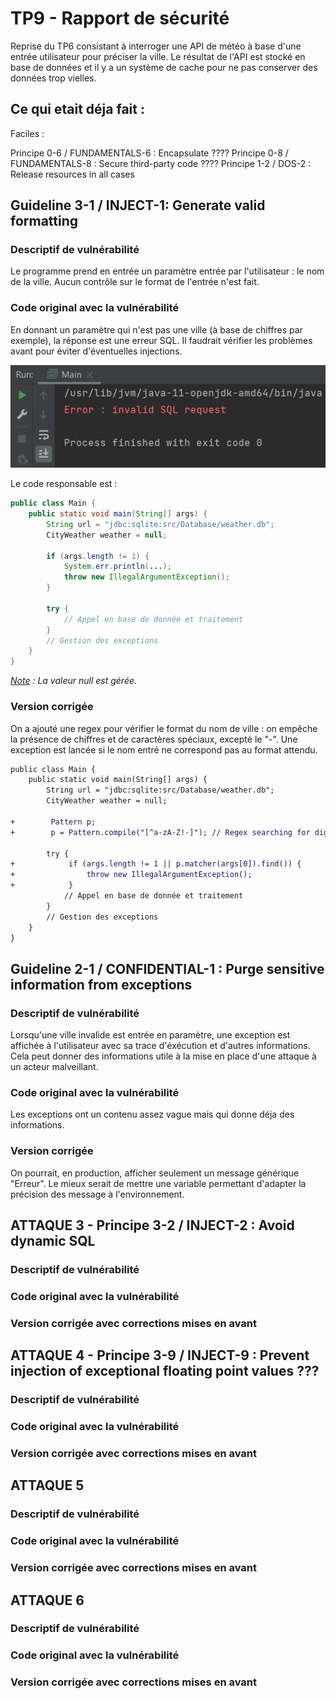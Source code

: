 # TP9 - Rapport de sécurité

Reprise du TP6 consistant à interroger une API de météo à base d'une entrée utilisateur pour préciser la ville. Le résultat de l'API est stocké en base de données et il y a un système de cache pour ne pas conserver des données trop vielles.





Ce qui etait déja fait : 
- 



Faciles : 

Principe 0-6 / FUNDAMENTALS-6 : Encapsulate ????
Principe 0-8 / FUNDAMENTALS-8 : Secure third-party code ????
Principe 1-2 / DOS-2 : Release resources in all cases


## Guideline 3-1 / INJECT-1: Generate valid formatting

### Descriptif de vulnérabilité 
Le programme prend en entrée un paramètre entrée par l'utilisateur : le nom de la ville. Aucun contrôle sur le format de l'entrée n'est fait.

### Code original avec la vulnérabilité
En donnant un paramètre qui n'est pas une ville (à base de chiffres par exemple), la réponse est une erreur SQL. Il faudrait vérifier les problèmes avant pour éviter d'éventuelles injections.

![img.png](resources/img.png)

Le code responsable est : 
```Java
public class Main {  
    public static void main(String[] args) {  
        String url = "jdbc:sqlite:src/Database/weather.db";
        CityWeather weather = null;  
        
        if (args.length != 1) {
            System.err.println(...);
            throw new IllegalArgumentException();
        }
  
        try {
            // Appel en base de donnée et traitement
        }
        // Gestion des exceptions
    }
}
```

*<u>Note</u> : La valeur null est gérée.*

### Version corrigée
On a ajouté une regex pour vérifier le format du nom de ville : on empêche la présence de chiffres et de caractères spéciaux, excepté le "-". Une exception est lancée si le nom entré ne correspond pas au format attendu.

```diff
public class Main {
    public static void main(String[] args) {
        String url = "jdbc:sqlite:src/Database/weather.db";
        CityWeather weather = null;
        
+        Pattern p;
+        p = Pattern.compile("[^a-zA-Z!-]"); // Regex searching for digit or special character except "-"

        try {
+            if (args.length != 1 || p.matcher(args[0]).find()) {
+                throw new IllegalArgumentException();
+            }
            // Appel en base de donnée et traitement
        }
        // Gestion des exceptions
    }
}
```




## Guideline 2-1 / CONFIDENTIAL-1 : Purge sensitive information from exceptions
### Descriptif de vulnérabilité
Lorsqu'une ville invalide est entrée en paramètre, une exception est affichée à l'utilisateur avec sa trace d'éxécution et d'autres informations. Cela peut donner des informations utile à la mise en place d'une attaque à un acteur malveillant.

### Code original avec la vulnérabilité


Les exceptions ont un contenu assez vague mais qui donne déja des informations.


### Version corrigée
On pourrait, en production, afficher seulement un message générique "Erreur". Le mieux serait de mettre une variable permettant d'adapter la précision des message à l'environnement.


## ATTAQUE 3 - Principe 3-2 / INJECT-2 : Avoid dynamic SQL
### Descriptif de vulnérabilité


### Code original avec la vulnérabilité


### Version corrigée avec corrections mises en avant


## ATTAQUE 4 - Principe 3-9 / INJECT-9 : Prevent injection of exceptional floating point values ???
### Descriptif de vulnérabilité


### Code original avec la vulnérabilité


### Version corrigée avec corrections mises en avant


## ATTAQUE 5
### Descriptif de vulnérabilité


### Code original avec la vulnérabilité


### Version corrigée avec corrections mises en avant


## ATTAQUE 6
### Descriptif de vulnérabilité


### Code original avec la vulnérabilité


### Version corrigée avec corrections mises en avant


